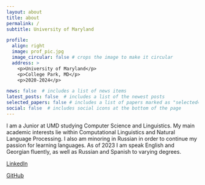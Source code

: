 ```yaml
---
layout: about
title: about
permalink: /
subtitle: University of Maryland

profile:
  align: right
  image: prof_pic.jpg
  image_circular: false # crops the image to make it circular
  address: >
    <p>University of Maryland</p>
    <p>College Park, MD</p>
    <p>2020-2024</p>

news: false  # includes a list of news items
latest_posts: false  # includes a list of the newest posts
selected_papers: false # includes a list of papers marked as "selected={true}"
social: false  # includes social icons at the bottom of the page
---
```


I am a Junior at UMD studying Computer Science and Linguistics. My main academic interests lie within Computational Linguistics and Natural Language Processing. I also am minoring in Russian in order to continue my passion for learning languages. As of 2023 I am speak English and Georgian fluently, as well as Russian and Spanish to varying degrees. 
 
 
[LinkedIn](https://linkedin.com/in/kahadze)
 
[GitHub](https://github.com/kkahadze)
